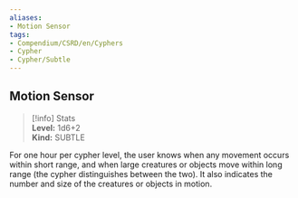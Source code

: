 ```yaml
---
aliases:
- Motion Sensor
tags:
- Compendium/CSRD/en/Cyphers
- Cypher
- Cypher/Subtle
---
```


  
## Motion Sensor  
>[!info] Stats  
> **Level:** 1d6+2  
> **Kind:** SUBTLE
  
For one hour per cypher level, the user knows when any movement occurs within short range, and when large creatures or objects move within long range (the cypher distinguishes between the two). It also indicates the number and size of the creatures or objects in motion.